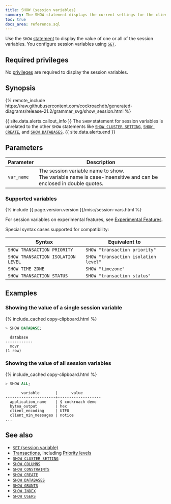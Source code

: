 ```yaml
---
title: SHOW (session variables)
summary: The SHOW statement displays the current settings for the client session.
toc: true
docs_area: reference.sql
---
```


Use the `SHOW` [statement](sql-statements.html) to display the value of one or all of the session variables. You configure session variables using [`SET`](set-vars.html).

## Required privileges

No [privileges](authorization.html#assign-privileges) are required to display the session variables.

## Synopsis

<div>
{%  remote_include https://raw.githubusercontent.com/cockroachdb/generated-diagrams/release-21.2/grammar_svg/show_session.html %}
</div>

{{ site.data.alerts.callout_info }}
The `SHOW` statement for session variables is unrelated to the other `SHOW` statements like [`SHOW CLUSTER SETTING`](show-cluster-setting.html), [`SHOW CREATE`](show-create.html), and [`SHOW DATABASES`](show-databases.html).
{{ site.data.alerts.end }}

## Parameters

 Parameter | Description
-----------|-------------
`var_name` | The session variable name to show.<br>The variable name is case-insensitive and can be enclosed in double quotes.

### Supported variables

{%  include {{  page.version.version  }}/misc/session-vars.html %}

For session variables on experimental features, see [Experimental Features](experimental-features.html).

Special syntax cases supported for compatibility:

 Syntax | Equivalent to
--------|---------------
`SHOW TRANSACTION PRIORITY` | `SHOW "transaction priority"`
`SHOW TRANSACTION ISOLATION LEVEL` | `SHOW "transaction isolation level"`
`SHOW TIME ZONE` | `SHOW "timezone"`
`SHOW TRANSACTION STATUS` | `SHOW "transaction status"`

## Examples

### Showing the value of a single session variable

{%  include_cached copy-clipboard.html %}
~~~ sql
> SHOW DATABASE;
~~~

~~~
  database
------------
  movr
(1 row)
~~~

### Showing the value of all session variables

{%  include_cached copy-clipboard.html %}
~~~ sql
> SHOW ALL;
~~~

~~~
       variable       |      value
----------------------+-------------------
  application_name    | $ cockroach demo
  bytea_output        | hex
  client_encoding     | UTF8
  client_min_messages | notice
...
~~~

## See also

- [`SET` (session variable)](set-vars.html)
- [Transactions](transactions.html), including [Priority levels](transactions.html#transaction-priorities)
- [`SHOW CLUSTER SETTING`](show-cluster-setting.html)
- [`SHOW COLUMNS`](show-columns.html)
- [`SHOW CONSTRAINTS`](show-constraints.html)
- [`SHOW CREATE`](show-create.html)
- [`SHOW DATABASES`](show-databases.html)
- [`SHOW GRANTS`](show-grants.html)
- [`SHOW INDEX`](show-index.html)
- [`SHOW USERS`](show-users.html)
